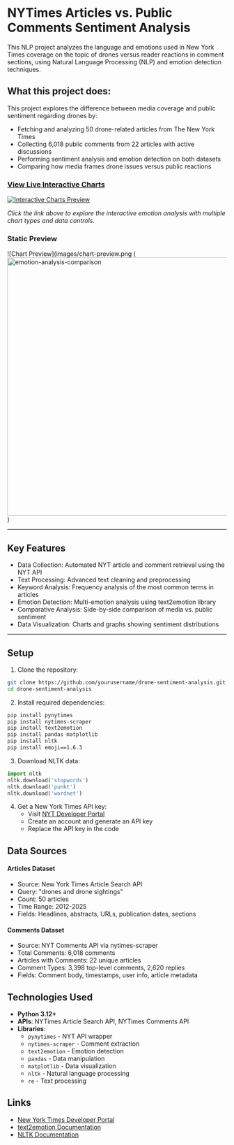# NYTimes Articles vs. Public Comments Sentiment Analysis

This NLP project analyzes the language and emotions used in New York Times coverage on the topic of drones versus reader reactions in comment sections, using Natural Language Processing (NLP) and emotion detection techniques.

## What this project does:

This project explores the difference between media coverage and public sentiment regarding drones by:

- Fetching and analyzing 50 drone-related articles from The New York Times
- Collecting 6,018 public comments from 22 articles with active discussions
- Performing sentiment analysis and emotion detection on both datasets
- Comparing how media frames drone issues versus public reactions

### [View Live Interactive Charts](https://yourusername.github.io/your-repo-name/interactive-charts.html)

[![Interactive Charts Preview](https://img.shields.io/badge/📊_Interactive-Charts-blue?style=for-the-badge)](https://yourusername.github.io/your-repo-name/interactive-charts.html)

*Click the link above to explore the interactive emotion analysis with multiple chart types and data controls.*

### Static Preview
![Chart Preview](images/chart-preview.png (<img width="960" height="591" alt="emotion-analysis-comparison" src="https://github.com/user-attachments/assets/b3aa86e5-bafc-4ea8-a7ea-1384d8856127" /> 
)

---

## Key Features

- Data Collection: Automated NYT article and comment retrieval using the NYT API
- Text Processing: Advanced text cleaning and preprocessing
- Keyword Analysis: Frequency analysis of the most common terms in articles
- Emotion Detection: Multi-emotion analysis using text2emotion library
- Comparative Analysis: Side-by-side comparison of media vs. public sentiment
- Data Visualization: Charts and graphs showing sentiment distributions

---

## Setup 

1. Clone the repository:
```bash
git clone https://github.com/yourusername/drone-sentiment-analysis.git
cd drone-sentiment-analysis
```

2. Install required dependencies:
```bash
pip install pynytimes
pip install nytimes-scraper
pip install text2emotion
pip install pandas matplotlib
pip install nltk
pip install emoji==1.6.3
```

3. Download NLTK data:
```python
import nltk
nltk.download('stopwords')
nltk.download('punkt')
nltk.download('wordnet')
```

4. Get a New York Times API key:
   - Visit [NYT Developer Portal](https://developer.nytimes.com/)
   - Create an account and generate an API key
   - Replace the API key in the code

## Data Sources

#### Articles Dataset

- Source: New York Times Article Search API
- Query: "drones and drone sightings"
- Count: 50 articles
- Time Range: 2012-2025
- Fields: Headlines, abstracts, URLs, publication dates, sections

#### Comments Dataset

- Source: NYT Comments API via nytimes-scraper
- Total Comments: 6,018 comments
- Articles with Comments: 22 unique articles
- Comment Types: 3,398 top-level comments, 2,620 replies
- Fields: Comment body, timestamps, user info, article metadata

## Technologies Used

- **Python 3.12+**
- **APIs**: NYTimes Article Search API, NYTimes Comments API
- **Libraries**: 
  - `pynytimes` - NYT API wrapper
  - `nytimes-scraper` - Comment extraction
  - `text2emotion` - Emotion detection
  - `pandas` - Data manipulation
  - `matplotlib` - Data visualization
  - `nltk` - Natural language processing
  - `re` - Text processing

## Links

- [New York Times Developer Portal](https://developer.nytimes.com/)
- [text2emotion Documentation](https://pypi.org/project/text2emotion/)
- [NLTK Documentation](https://www.nltk.org/)

